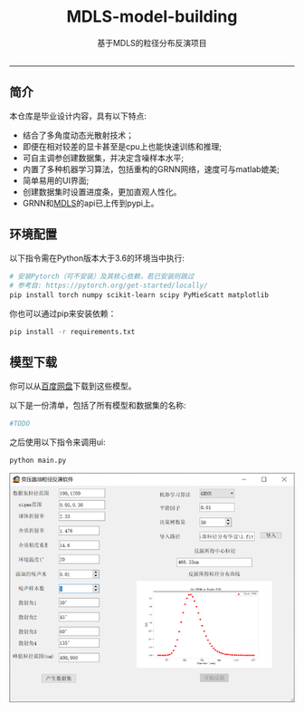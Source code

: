 <div align="center">

<h1>MDLS-model-building</h1>
基于MDLS的粒径分布反演项目<br><br>

</div>

------

## 简介
本仓库是毕业设计内容，具有以下特点:
+ 结合了多角度动态光散射技术；
+ 即便在相对较差的显卡甚至是cpu上也能快速训练和推理;
+ 可自主调参创建数据集，并决定含噪样本水平;
+ 内置了多种机器学习算法，包括重构的GRNN网络，速度可与matlab媲美;
+ 简单易用的UI界面;
+ 创建数据集时设置进度条，更加直观人性化。
+ GRNN和[MDLS](https://pypi.org/project/fischer)的api已上传到pypi上。
## 环境配置


以下指令需在Python版本大于3.6的环境当中执行:
```bash
# 安装Pytorch（可不安装）及其核心依赖，若已安装则跳过
# 参考自: https://pytorch.org/get-started/locally/
pip install torch numpy scikit-learn scipy PyMieScatt matplotlib

```
你也可以通过pip来安装依赖：

```bash
pip install -r requirements.txt
```

## 模型下载

你可以从[百度网盘]()下载到这些模型。

以下是一份清单，包括了所有模型和数据集的名称:
```bash
#TODO
```
之后使用以下指令来调用ui:
```bash
python main.py
```
![软件运行界面](./assets/img.png)




